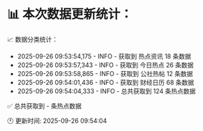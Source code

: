 📊 本次数据更新统计：
==========================

📈 数据分类统计：
- 2025-09-26 09:53:54,175 - INFO - 获取到 热点资讯 18 条数据
- 2025-09-26 09:53:57,343 - INFO - 获取到 今日热点 26 条数据
- 2025-09-26 09:53:58,865 - INFO - 获取到 公社热帖 12 条数据
- 2025-09-26 09:54:01,436 - INFO - 获取到 财经日历 68 条数据
- 2025-09-26 09:54:04,333 - INFO - 总共获取到 124 条热点数据

✅ 总共获取到 - 条热点数据

🕐 更新时间: 2025-09-26 09:54:04
